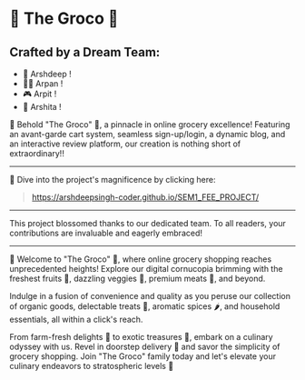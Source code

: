 # 🍃 The Groco 🛒

## Crafted by a Dream Team:
- 🚀 Arshdeep !
- ✍🏻 Arpan !
- 🎮 Arpit !
- 🌟 Arshita !

🌟 Behold "The Groco" 🌱, a pinnacle in online grocery excellence! Featuring an avant-garde cart system, seamless sign-up/login, a dynamic blog, and an interactive review platform, our creation is nothing short of extraordinary!!

---

🚀 Dive into the project's magnificence by clicking here:
>https://arshdeepsingh-coder.github.io/SEM1_FEE_PROJECT/

---

This project blossomed thanks to our dedicated team. To all readers, your contributions are invaluable and eagerly embraced!

---

🛒 Welcome to "The Groco" 🌟, where online grocery shopping reaches unprecedented heights! Explore our digital cornucopia brimming with the freshest fruits 🍎, dazzling veggies 🥦, premium meats 🥩, and beyond.

Indulge in a fusion of convenience and quality as you peruse our collection of organic goods, delectable treats 🍫, aromatic spices 🌶️, and household essentials, all within a click's reach.

From farm-fresh delights 🌽 to exotic treasures 🥭, embark on a culinary odyssey with us. Revel in doorstep delivery 🚚 and savor the simplicity of grocery shopping. Join "The Groco" family today and let's elevate your culinary endeavors to stratospheric levels 🌟 

